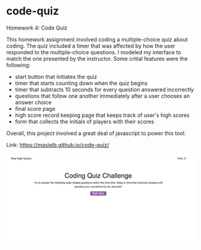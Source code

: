 # code-quiz
Homework 4: Code Quiz

This homework assignment involved coding a multiple-choice quiz about coding. The quiz included a timer that was affected by how the user responded to the multiple-choice questions. I modeled my interface to match the one presented by the instructor. Some critial features were the following:
- start button that initiates the quiz
- timer that starts counting down when the quiz begins
- timer that subtracts 10 seconds for every question answered incorrectly
- questions that follow one another immediately after a user chooses an answer choice
- final score page 
- high score record keeping page that keeps track of user's high scores
- form that collects the initials of players with their scores

Overall, this project involved a great deal of javascript to power this tool. 

Link: https://masielb.github.io/code-quiz/

![code quiz screenshot](screenshot.png "Screenshot")